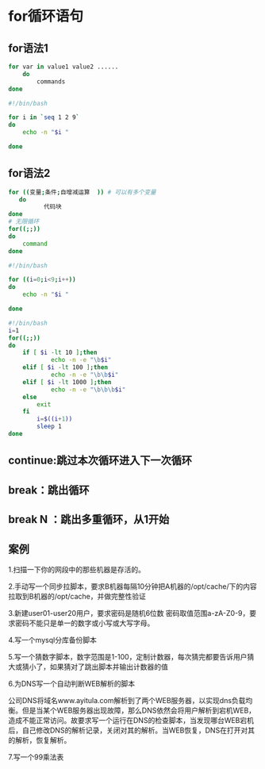 # for循环语句

## for语法1

```bash
for var in value1 value2 ......
    do
        commands
done
```

```bash
#!/bin/bash

for i in `seq 1 2 9`
do
    echo -n "$i "

done
```

## for语法2

```bash
for ((变量;条件;自增减运算  )) # 可以有多个变量
   do
          代码块
done
# 无限循环
for((;;))
do
    command
done

```

```bash
#!/bin/bash

for ((i=0;i<9;i++))
do
    echo -n "$i "

done
```

```bash
#!/bin/bash
i=1
for((;;))
do
    if [ $i -lt 10 ];then
            echo -n -e "\b$i"
    elif [ $i -lt 100 ];then
            echo -n -e "\b\b$i"
    elif [ $i -lt 1000 ];then
            echo -n -e "\b\b\b$i"
    else
        exit
    fi
        i=$((i+1))
        sleep 1
done
```

## continue:跳过本次循环进入下一次循环

## break：跳出循环

## break N ：跳出多重循环，从1开始

## 案例

1.扫描一下你的网段中的那些机器是存活的。

2.手动写一个同步拉脚本，要求B机器每隔10分钟把A机器的/opt/cache/下的内容拉取到B机器的/opt/cache，并做完整性验证

3.新建user01-user20用户，要求密码是随机6位数 密码取值范围a-zA-Z0-9，要求密码不能只是单一的数字或小写或大写字母。

4.写一个mysql分库备份脚本

5.写一个猜数字脚本，数字范围是1-100，定制计数器，每次猜完都要告诉用户猜大或猜小了，如果猜对了跳出脚本并输出计数器的值

6.为DNS写一个自动判断WEB解析的脚本

公司DNS将域名www\.ayitula.com解析到了两个WEB服务器，以实现dns负载均衡。但是当某个WEB服务器出现故障，那么DNS依然会将用户解析到宕机WEB，造成不能正常访问。故要求写一个运行在DNS的检查脚本，当发现哪台WEB宕机后，自己修改DNS的解析记录，关闭对其的解析。当WEB恢复，DNS在打开对其的解析，恢复解析。

7.写一个99乘法表
